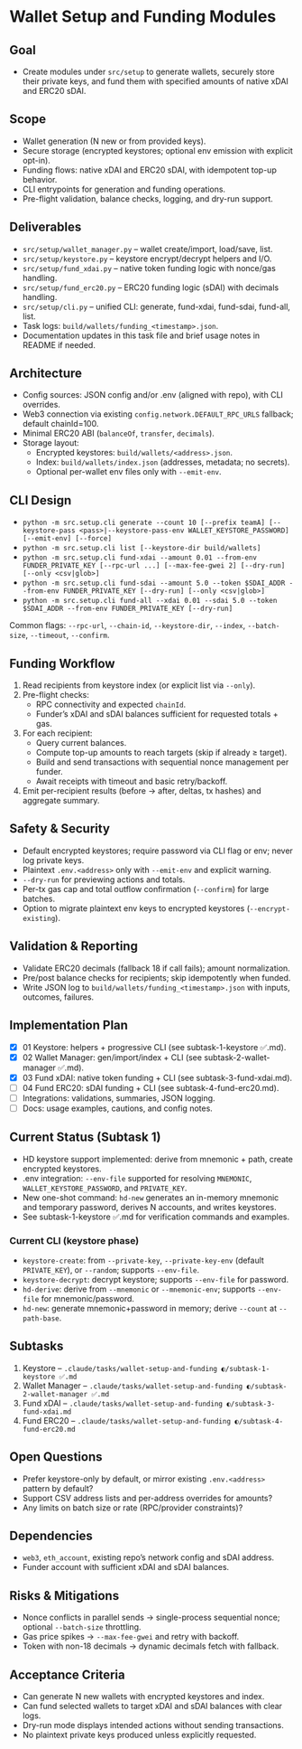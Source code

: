# Wallet Setup and Funding Modules

## Goal

- Create modules under `src/setup` to generate wallets, securely store their private keys, and fund them with specified amounts of native xDAI and ERC20 sDAI.

## Scope

- Wallet generation (N new or from provided keys).
- Secure storage (encrypted keystores; optional env emission with explicit opt-in).
- Funding flows: native xDAI and ERC20 sDAI, with idempotent top-up behavior.
- CLI entrypoints for generation and funding operations.
- Pre-flight validation, balance checks, logging, and dry-run support.

## Deliverables

- `src/setup/wallet_manager.py` – wallet create/import, load/save, list.
- `src/setup/keystore.py` – keystore encrypt/decrypt helpers and I/O.
- `src/setup/fund_xdai.py` – native token funding logic with nonce/gas handling.
- `src/setup/fund_erc20.py` – ERC20 funding logic (sDAI) with decimals handling.
- `src/setup/cli.py` – unified CLI: generate, fund-xdai, fund-sdai, fund-all, list.
- Task logs: `build/wallets/funding_<timestamp>.json`.
- Documentation updates in this task file and brief usage notes in README if needed.

## Architecture

- Config sources: JSON config and/or .env (aligned with repo), with CLI overrides.
- Web3 connection via existing `config.network.DEFAULT_RPC_URLS` fallback; default chainId=100.
- Minimal ERC20 ABI (`balanceOf`, `transfer`, `decimals`).
- Storage layout:
  - Encrypted keystores: `build/wallets/<address>.json`.
  - Index: `build/wallets/index.json` (addresses, metadata; no secrets).
  - Optional per-wallet env files only with `--emit-env`.

## CLI Design

- `python -m src.setup.cli generate --count 10 [--prefix teamA] [--keystore-pass <pass>|--keystore-pass-env WALLET_KEYSTORE_PASSWORD] [--emit-env] [--force]`
- `python -m src.setup.cli list [--keystore-dir build/wallets]`
- `python -m src.setup.cli fund-xdai --amount 0.01 --from-env FUNDER_PRIVATE_KEY [--rpc-url ...] [--max-fee-gwei 2] [--dry-run] [--only <csv|glob>]`
- `python -m src.setup.cli fund-sdai --amount 5.0 --token $SDAI_ADDR --from-env FUNDER_PRIVATE_KEY [--dry-run] [--only <csv|glob>]`
- `python -m src.setup.cli fund-all --xdai 0.01 --sdai 5.0 --token $SDAI_ADDR --from-env FUNDER_PRIVATE_KEY [--dry-run]`

Common flags: `--rpc-url`, `--chain-id`, `--keystore-dir`, `--index`, `--batch-size`, `--timeout`, `--confirm`.

## Funding Workflow

1. Read recipients from keystore index (or explicit list via `--only`).
2. Pre-flight checks:
   - RPC connectivity and expected `chainId`.
   - Funder’s xDAI and sDAI balances sufficient for requested totals + gas.
3. For each recipient:
   - Query current balances.
   - Compute top-up amounts to reach targets (skip if already ≥ target).
   - Build and send transactions with sequential nonce management per funder.
   - Await receipts with timeout and basic retry/backoff.
4. Emit per-recipient results (before → after, deltas, tx hashes) and aggregate summary.

## Safety & Security

- Default encrypted keystores; require password via CLI flag or env; never log private keys.
- Plaintext `.env.<address>` only with `--emit-env` and explicit warning.
- `--dry-run` for previewing actions and totals.
- Per-tx gas cap and total outflow confirmation (`--confirm`) for large batches.
- Option to migrate plaintext env keys to encrypted keystores (`--encrypt-existing`).

## Validation & Reporting

- Validate ERC20 decimals (fallback 18 if call fails); amount normalization.
- Pre/post balance checks for recipients; skip idempotently when funded.
- Write JSON log to `build/wallets/funding_<timestamp>.json` with inputs, outcomes, failures.

## Implementation Plan

- [x] 01 Keystore: helpers + progressive CLI (see subtask-1-keystore ✅.md).
- [x] 02 Wallet Manager: gen/import/index + CLI (see subtask-2-wallet-manager ✅.md).
- [x] 03 Fund xDAI: native token funding + CLI (see subtask-3-fund-xdai.md).
- [ ] 04 Fund ERC20: sDAI funding + CLI (see subtask-4-fund-erc20.md).
- [ ] Integrations: validations, summaries, JSON logging.
- [ ] Docs: usage examples, cautions, and config notes.

## Current Status (Subtask 1)

- HD keystore support implemented: derive from mnemonic + path, create encrypted keystores.
- .env integration: `--env-file` supported for resolving `MNEMONIC`, `WALLET_KEYSTORE_PASSWORD`, and `PRIVATE_KEY`.
- New one-shot command: `hd-new` generates an in-memory mnemonic and temporary password, derives N accounts, and writes keystores.
- See subtask-1-keystore ✅.md for verification commands and examples.

### Current CLI (keystore phase)

- `keystore-create`: from `--private-key`, `--private-key-env` (default `PRIVATE_KEY`), or `--random`; supports `--env-file`.
- `keystore-decrypt`: decrypt keystore; supports `--env-file` for password.
- `hd-derive`: derive from `--mnemonic` or `--mnemonic-env`; supports `--env-file` for mnemonic/password.
- `hd-new`: generate mnemonic+password in memory; derive `--count` at `--path-base`.

## Subtasks

1) Keystore – `.claude/tasks/wallet-setup-and-funding ◐/subtask-1-keystore ✅.md`
2) Wallet Manager – `.claude/tasks/wallet-setup-and-funding ◐/subtask-2-wallet-manager ✅.md`
3) Fund xDAI – `.claude/tasks/wallet-setup-and-funding ◐/subtask-3-fund-xdai.md`
4) Fund ERC20 – `.claude/tasks/wallet-setup-and-funding ◐/subtask-4-fund-erc20.md`

## Open Questions

- Prefer keystore-only by default, or mirror existing `.env.<address>` pattern by default?
- Support CSV address lists and per-address overrides for amounts?
- Any limits on batch size or rate (RPC/provider constraints)?

## Dependencies

- `web3`, `eth_account`, existing repo’s network config and sDAI address.
- Funder account with sufficient xDAI and sDAI balances.

## Risks & Mitigations

- Nonce conflicts in parallel sends → single-process sequential nonce; optional `--batch-size` throttling.
- Gas price spikes → `--max-fee-gwei` and retry with backoff.
- Token with non-18 decimals → dynamic decimals fetch with fallback.

## Acceptance Criteria

- Can generate N new wallets with encrypted keystores and index.
- Can fund selected wallets to target xDAI and sDAI balances with clear logs.
- Dry-run mode displays intended actions without sending transactions.
- No plaintext private keys produced unless explicitly requested.
